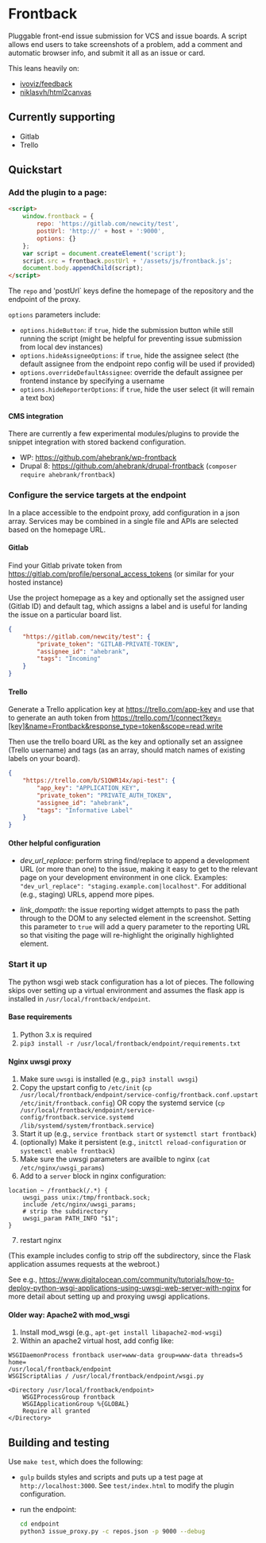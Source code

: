 # Frontback

Pluggable front-end issue submission for VCS and issue boards.  A script allows end users to take screenshots of a problem, add a comment and automatic browser info, and submit it all as an issue or card.

This leans heavily on:
- [ivoviz/feedback](https://github.com/ivoviz/feedback)
- [niklasvh/html2canvas](https://github.com/niklasvh/html2canvas)

## Currently supporting

- Gitlab
- Trello

## Quickstart

### Add the plugin to a page:

```html
<script>
    window.frontback = {
        repo: 'https://gitlab.com/newcity/test',
        postUrl: 'http://' + host + ':9000',
        options: {}
    };
    var script = document.createElement('script');
    script.src = frontback.postUrl + '/assets/js/frontback.js';
    document.body.appendChild(script);
</script>
```

The `repo` and 'postUrl` keys define the homepage of the repository and the endpoint of the proxy.

`options` parameters include:

- `options.hideButton`: if `true`, hide the submission button while still running the script (might be helpful for preventing issue submission from local dev instances)
- `options.hideAssigneeOptions`: if `true`, hide the assignee select (the default assignee from the endpoint repo config will be used if provided)
- `options.overrideDefaultAssignee`: override the default assignee per frontend instance by specifying a username
- `options.hideReporterOptions`: if `true`, hide the user select (it will remain a text box)

#### CMS integration

There are currently a few experimental modules/plugins to provide the snippet integration with stored backend configuration.

- WP: https://github.com/ahebrank/wp-frontback
- Drupal 8: https://github.com/ahebrank/drupal-frontback (`composer require ahebrank/frontback`)

### Configure the service targets at the endpoint

In a place accessible to the endpoint proxy, add configuration in a json array. Services may be combined in a single file and APIs are selected based on the homepage URL.

#### Gitlab

Find your Gitlab private token from https://gitlab.com/profile/personal_access_tokens (or similar for your hosted instance)

Use the project homepage as a key and optionally set the assigned user (Gitlab ID) and default tag, which assigns a label and is useful for landing the issue on a particular board list.

```json
{
    "https://gitlab.com/newcity/test": {
        "private_token": "GITLAB-PRIVATE-TOKEN",
        "assignee_id": "ahebrank",
        "tags": "Incoming"
    }
}
```

#### Trello

Generate a Trello application key at https://trello.com/app-key and use that to generate an auth token from https://trello.com/1/connect?key=[key]&name=Frontback&response_type=token&scope=read,write

Then use the trello board URL as the key and optionally set an assignee (Trello username) and tags (as an array, should match names of existing labels on your board).

```json
{
    "https://trello.com/b/S1QWR14x/api-test": {
        "app_key": "APPLICATION_KEY",
        "private_token": "PRIVATE_AUTH_TOKEN",
        "assignee_id": "ahebrank",
        "tags": "Informative Label"
    }
}
```

#### Other helpful configuration

- *dev_url_replace*: perform string find/replace to append a development URL (or more than one) to the issue, making it easy to get to the relevant page on your development environment in one click. Examples: `"dev_url_replace": "staging.example.com|localhost"`. For additional (e.g., staging) URLs, append more pipes.

- *link_dompath*: the issue reporting widget attempts to pass the path through to the DOM to any selected element in the screenshot. Setting this parameter to `true` will add a query parameter to the reporting URL so that visiting the page will re-highlight the originally highlighted element.

### Start it up

The python wsgi web stack configuration has a lot of pieces. The following skips over setting up a virtual environment and assumes the flask app is installed in `/usr/local/frontback/endpoint`.

#### Base requirements

1. Python 3.x is required
2. `pip3 install -r /usr/local/frontback/endpoint/requirements.txt`

#### Nginx uwsgi proxy

1. Make sure `uwsgi` is installed (e.g., `pip3 install uwsgi`)
2. Copy the upstart config to `/etc/init` (`cp /usr/local/frontback/endpoint/service-config/frontback.conf.upstart /etc/init/frontback.config`) OR copy the systemd service (`cp /usr/local/frontback/endpoint/service-config/frontback.service.systemd /lib/systemd/system/frontback.service`)
3. Start it up (e.g., `service frontback start` or `systemctl start frontback`)
4. (optionally) Make it persistent (e.g., `initctl reload-configuration` or `systemctl enable frontback`)
5. Make sure the uwsgi parameters are availble to nginx (`cat /etc/nginx/uwsgi_params`)
6. Add to a `server` block in nginx configuration:

```
location ~ /frontback(/.*) {
    uwsgi_pass unix:/tmp/frontback.sock;
    include /etc/nginx/uwsgi_params;
    # strip the subdirectory
    uwsgi_param PATH_INFO "$1";
}
```

7. restart nginx

(This example includes config to strip off the subdirectory, since the Flask application assumes requests at the webroot.)

See e.g., https://www.digitalocean.com/community/tutorials/how-to-deploy-python-wsgi-applications-using-uwsgi-web-server-with-nginx for more detail about setting up and proxying uwsgi applications.

#### Older way: Apache2 with mod_wsgi

1. Install mod_wsgi (e.g., `apt-get install libapache2-mod-wsgi`)
2. Within an apache2 virtual host, add config like:

```
WSGIDaemonProcess frontback user=www-data group=www-data threads=5 home=
/usr/local/frontback/endpoint
WSGIScriptAlias / /usr/local/frontback/endpoint/wsgi.py

<Directory /usr/local/frontback/endpoint>
  	WSGIProcessGroup frontback
  	WSGIApplicationGroup %{GLOBAL}
    Require all granted
</Directory>
```


## Building and testing

Use `make test`, which does the following:

- `gulp` builds styles and scripts and puts up a test page at `http://localhost:3000`.  See `test/index.html` to modify the plugin configuration.

- run the endpoint:

    ```bash
    cd endpoint
    python3 issue_proxy.py -c repos.json -p 9000 --debug
    ```
